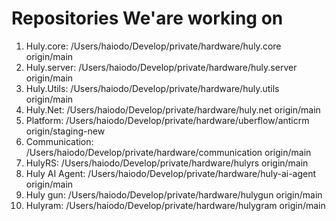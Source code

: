# Repositories We'are working on

1. Huly.core: /Users/haiodo/Develop/private/hardware/huly.core origin/main
2. Huly.server: /Users/haiodo/Develop/private/hardware/huly.server origin/main
3. Huly.Utils: /Users/haiodo/Develop/private/hardware/huly.utils origin/main
4. Huly.Net: /Users/haiodo/Develop/private/hardware/huly.net origin/main
5. Platform: /Users/haiodo/Develop/private/hardware/uberflow/anticrm origin/staging-new
6. Communication: /Users/haiodo/Develop/private/hardware/communication origin/main
7. HulyRS: /Users/haiodo/Develop/private/hardware/hulyrs origin/main
8. Huly AI Agent: /Users/haiodo/Develop/private/hardware/huly-ai-agent origin/main
9. Huly gun: /Users/haiodo/Develop/private/hardware/hulygun origin/main
10. Hulyram: /Users/haiodo/Develop/private/hardware/hulygram origin/main
